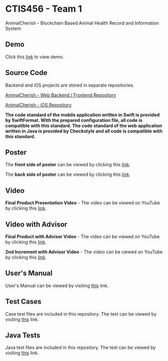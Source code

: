 # CTIS456 - Team 1

AnimalCherish - Blockchain Based Animal Health Record and Information System

## Demo

Click this [link](http://138.68.67.165/) to view demo.

## Source Code

Backend and iOS projects are stored in separate repositories.

[AnimalCherish - Web Backend / Frontend Repository](https://github.com/cagatayozata/AnimalCherish)

[AnimalCherish - iOS Repository](https://github.com/cagatayozata/AnimalCherish_iOS)

**The code standard of the mobile application written in Swift is provided by SwiftFormat. With the prepared configuration file, all code is compatible with this standard. The code standard of the web application written in Java is provided by Checkstyle and all code is compatible with this standard.**

## Poster

The **front side of poster** can be viewed by clicking this [link](https://raw.githubusercontent.com/cagatayozata/CTIS456_Team1/master/Poster/Poster_On.jpg).

The **back side of poster** can be viewed by clicking this [link](#).	

## Video

**Final Product Presentation Video** - The video can be viewed on YouTube by clicking this [link](#).

## Video with Advisor

**Final Product with Advisor Video** - The video can be viewed on YouTube by clicking this [link](https://www.youtube.com/watch?v=8Qay1PM9990).

**2nd Increment with Advisor Video** - The video can be viewed on YouTube by clicking this [link](https://www.youtube.com/watch?v=8Qay1PM9990).

## User's Manual

User's Manual can be viewed by visiting [this](#) link.

## Test Cases

Case test files are included in this repository. The test can be viewed by visiting [this](https://github.com/cagatayozata/CTIS456_Team1/blob/master/Case%20Tests/CaseTests.pdf) link.

## Java Tests

Java test files are included in this repository. The test can be viewed by visiting [this](https://cagatayozata.com/ctis/javatest) link. 






